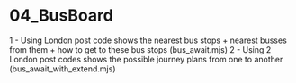# 04_BusBoard
1 - Using London post code shows the nearest bus stops + nearest busses from them + how to get to these bus stops (bus_await.mjs)
2 - Using 2 London post codes shows the possible journey plans from one to another (bus_await_with_extend.mjs)
